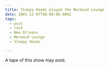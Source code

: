 ```yaml
---
title: Sleepy Heads played the Mermaid Lounge
date: 2001-12-07T08:00:00.000Z
tags:
  - post 
  - rock
  - New Orleans
  - Mermaid Lounge
  - Sleepy Heads

---
```


A tape of this show may exist.